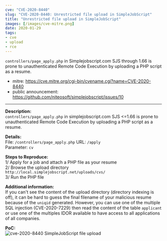 ```yaml
---
cve: "CVE-2020-8440"
slug: "CVE-2020-8440: Unrestricted file upload in SimpleJobScript"
title: "Unrestricted file upload in SimpleJobScript"
images: [/images/cve-mitre.png]
date: 2020-01-29
tags:
- cve
- upload
- rce
---
```

`controllers/page_apply.php` in Simplejobscript.com SJS through 1.66 is prone to unauthenticated Remote Code Execution by uploading a PHP script as a resume.
<!--more-->

- mitre: https://cve.mitre.org/cgi-bin/cvename.cgi?name=CVE-2020-8440
- public announcement: https://github.com/niteosoft/simplejobscript/issues/10

<hr />

**Description:**  
`controllers/page_apply.php` in simplejobscript.com SJS <=1.66 is prone to unauthenticated Remote Code Execution by uploading a PHP script as a resume.

**Details:**  
File: `/controllers/page_apply.php`
URL: `/apply`  
Parameter: `cv`  

**Steps to Reproduce:**  
1/ Apply for a job and attach a PHP file as your resume  
2/ Browse the upload directory `http://local.simplejobscript.net/uploads/cvs/`  
3/ Run the PHP file  

**Additional information:**  
If you can't see the content of the upload directory (directory indexing is off), it can be hard to guess the final filename of your malicious resume because of the `uniqid` generated.
However, you can use one of the multiple SQL injection (CVE-2020-7229) then read the content of the table `applicant` or use one of the multiples IDOR available to have access to all applications of all companies.

**PoC:**  
![cve-2020-8440 SimpleJobScript file upload](/images/cve-2020-8440.png)
